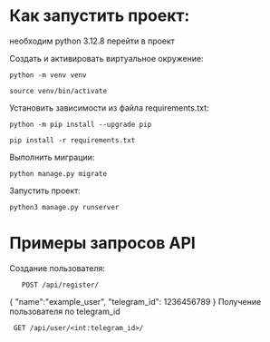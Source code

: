 # **Как запустить проект:**
необходим python 3.12.8
перейти в проект

Cоздать и активировать виртуальное окружение:
```
python -m venv venv
```
```
source venv/bin/activate
```
Установить зависимости из файла requirements.txt:
```
python -m pip install --upgrade pip
```
```
pip install -r requirements.txt
```
Выполнить миграции:
```
python manage.py migrate
```
Запустить проект:
```
python3 manage.py runserver
```
# **Примеры запросов API**

Создание пользователя:

```
   POST /api/register/
```
  {
    "name":"example_user",
    "telegram_id": 1236456789
}
Получение пользователя по telegram_id
```
 GET /api/user/<int:telegram_id>/
```

